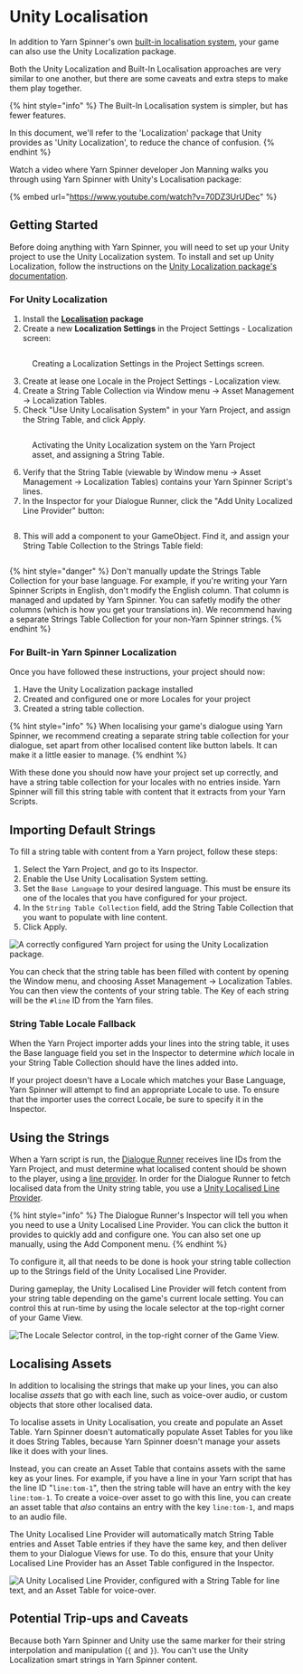 # Unity Localisation

In addition to Yarn Spinner's own [built-in localisation system](inbuilt-localisation.md), your game can also use the Unity Localization package.

Both the Unity Localization and Built-In Localisation approaches are very similar to one another, but there are some caveats and extra steps to make them play together.

{% hint style="info" %}
The Built-In Localisation system is simpler, but has fewer features.

In this document, we'll refer to the 'Localization' package that Unity provides as 'Unity Localization', to reduce the chance of confusion.
{% endhint %}

Watch a video where Yarn Spinner developer Jon Manning walks you through using Yarn Spinner with Unity's Localisation package:

{% embed url="https://www.youtube.com/watch?v=70DZ3UrUDec" %}

## Getting Started

Before doing anything with Yarn Spinner, you will need to set up your Unity project to use the Unity Localization system. To install and set up Unity Localization, follow the instructions on the [Unity Localization package's documentation](https://docs.unity3d.com/Packages/com.unity.localization@1.0/manual/index.html).



### For Unity Localization

1. Install the [**Localisation**](https://docs.unity3d.com/Packages/com.unity.localization@1.5/manual/index.html) **package**
2. Create a new **Localization Settings** in the Project Settings - Localization screen:

<figure><img src="../../.gitbook/assets/Screenshot 2025-05-15 at 2.08.33 pm.png" alt=""><figcaption><p>Creating a Localization Settings in the Project Settings screen.</p></figcaption></figure>

3. Create at lease one Locale in the Project Settings - Localization view.
4. Create a String Table Collection via Window menu -> Asset Management -> Localization Tables.
5. Check "Use Unity Localisation System" in your Yarn Project, and assign the String Table, and click Apply.

<figure><img src="../../.gitbook/assets/Screenshot 2025-05-15 at 2.12.45 pm.png" alt=""><figcaption><p>Activating the Unity Localization system on the Yarn Project asset, and assigning a String Table.</p></figcaption></figure>

6. Verify that the String Table (viewable by Window menu -> Asset Management -> Localization Tables) contains your Yarn Spinner Script's lines.
7. In the Inspector for your Dialogue Runner, click the "Add Unity Localized Line Provider" button:

<figure><img src="../../.gitbook/assets/Screenshot 2025-05-15 at 2.14.27 pm.png" alt=""><figcaption></figcaption></figure>

8. This will add a component to your GameObject. Find it, and assign your String Table Collection to the Strings Table field:

<figure><img src="../../.gitbook/assets/Screenshot 2025-05-15 at 2.16.32 pm.png" alt=""><figcaption></figcaption></figure>

{% hint style="danger" %}
Don't manually update the Strings Table Collection for your base language. For example, if you're writing your Yarn Spinner Scripts in English, don't modify the English column. That column is managed and updated by Yarn Spinner. You can safetly modify the other columns (which is how you get your translations in). We recommend having a separate Strings Table Collection for your non-Yarn Spinner strings.
{% endhint %}

### For Built-in Yarn Spinner Localization

Once you have followed these instructions, your project should now:

1. Have the Unity Localization package installed
2. Created and configured one or more Locales for your project
3. Created a string table collection.

{% hint style="info" %}
When localising your game's dialogue using Yarn Spinner, we recommend creating a separate string table collection for your dialogue, set apart from other localised content like button labels. It can make it a little easier to manage.
{% endhint %}

With these done you should now have your project set up correctly, and have a string table collection for your locales with no entries inside. Yarn Spinner will fill this string table with content that it extracts from your Yarn Scripts.

## Importing Default Strings

To fill a string table with content from a Yarn project, follow these steps:

1. Select the Yarn Project, and go to its Inspector.
2. Enable the Use Unity Localisation System setting.
3. Set the `Base Language` to your desired language. This must be ensure its one of the locales that you have configured for your project.
4. In the `String Table Collection` field, add the String Table Collection that you want to populate with line content.
5. Click Apply.

![A correctly configured Yarn project for using the Unity Localization package.](../../.gitbook/assets/yarn-proj-configured-unity-localisation.png)

You can check that the string table has been filled with content by opening the Window menu, and choosing Asset Management -> Localization Tables. You can then view the contents of your string table. The Key of each string will be the `#line` ID from the Yarn files.

### String Table Locale Fallback

When the Yarn Project importer adds your lines into the string table, it uses the Base language field you set in the Inspector to determine _which_ locale in your String Table Collection should have the lines added into.

If your project doesn't have a Locale which matches your Base Language, Yarn Spinner will attempt to find an appropriate Locale to use. To ensure that the importer uses the correct Locale, be sure to specify it in the Inspector.

## Using the Strings

When a Yarn script is run, the [Dialogue Runner](../components/dialogue-runner.md) receives line IDs from the Yarn Project, and must determine what localised content should be shown to the player, using a [line provider](../components/line-provider/). In order for the Dialogue Runner to fetch localised data from the Unity string table, you use a [Unity Localised Line Provider](../components/line-provider/unity-localised-line-provider.md).

{% hint style="info" %}
The Dialogue Runner's Inspector will tell you when you need to use a Unity Localised Line Provider. You can click the button it provides to quickly add and configure one. You can also set one up manually, using the Add Component menu.
{% endhint %}

To configure it, all that needs to be done is hook your string table collection up to the Strings field of the Unity Localised Line Provider.

During gameplay, the Unity Localised Line Provider will fetch content from your string table depending on the game's current locale setting. You can control this at run-time by using the locale selector at the top-right corner of your Game View.

![The Locale Selector control, in the top-right corner of the Game View.](../../.gitbook/assets/unity-locale-selector.png)

## Localising Assets

In addition to localising the strings that make up your lines, you can also localise _assets_ that go with each line, such as voice-over audio, or custom objects that store other localised data.

To localise assets in Unity Localisation, you create and populate an Asset Table. Yarn Spinner doesn't automatically populate Asset Tables for you like it does String Tables, because Yarn Spinner doesn't manage your assets like it does with your lines.

Instead, you can create an Asset Table that contains assets with the same key as your lines. For example, if you have a line in your Yarn script that has the line ID "`line:tom-1`", then the string table will have an entry with the key `line:tom-1`. To create a voice-over asset to go with this line, you can create an asset table that _also_ contains an entry with the key `line:tom-1`, and maps to an audio file.

The Unity Localised Line Provider will automatically match String Table entries and Asset Table entries if they have the same key, and then deliver them to your Dialogue Views for use. To do this, ensure that your Unity Localised Line Provider has an Asset Table configured in the Inspector.

![A Unity Localised Line Provider, configured with a String Table for line text, and an Asset Table for voice-over.](../../.gitbook/assets/yarn-unity-localised-line-provider.png)

## Potential Trip-ups and Caveats

Because both Yarn Spinner and Unity use the same marker for their string interpolation and manipulation (`{` and `}`). You can't use the Unity Localization smart strings in Yarn Spinner content.
